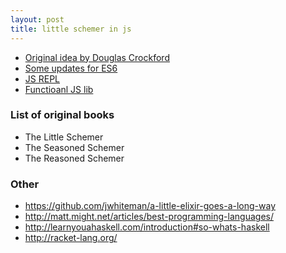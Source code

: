 ```yaml
---
layout: post
title: little schemer in js
---
```


 - [Original idea by Douglas Crockford](http://www.crockford.com/javascript/little.html)
 - [Some updates for ES6](https://bocoup.com/weblog/little-javascripter-revisited)
 - [JS REPL](http://www.mancy-re.pl/)
 - [Functioanl JS lib](https://github.com/casualjs/f/blob/master/%C6%92.js)

### List of original books
 - The Little Schemer
 - The Seasoned Schemer
 - The Reasoned Schemer

### Other
 - https://github.com/jwhiteman/a-little-elixir-goes-a-long-way
 - http://matt.might.net/articles/best-programming-languages/
 - http://learnyouahaskell.com/introduction#so-whats-haskell
 - http://racket-lang.org/
